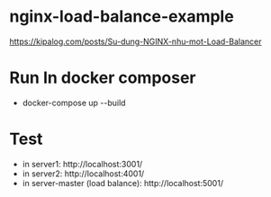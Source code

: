 # nginx-load-balance-example

https://kipalog.com/posts/Su-dung-NGINX-nhu-mot-Load-Balancer


# Run In docker composer

- docker-compose up --build

# Test 
- in server1: http://localhost:3001/
- in server2: http://localhost:4001/
- in server-master (load balance): http://localhost:5001/
